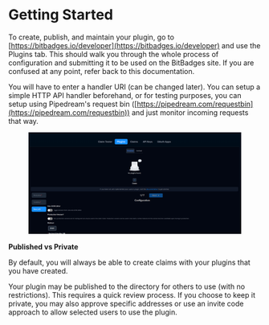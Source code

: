 # Getting Started

To create, publish, and maintain your plugin, go to [https://bitbadges.io/developer](https://bitbadges.io/developer) and use the Plugins tab. This should walk you through the whole process of configuration and submitting it to be used on the BitBadges site. If you are confused at any point, refer back to this documentation.

You will have to enter a handler URI (can be changed later). You can setup a simple HTTP API handler beforehand, or for testing purposes, you can setup using Pipedream's request bin ([https://pipedream.com/requestbin](https://pipedream.com/requestbin)) and just monitor incoming requests that way.

<figure><img src="../../../../../.gitbook/assets/image (2) (1) (1) (1) (1).png" alt=""><figcaption></figcaption></figure>

**Published vs Private**

By default, you will always be able to create claims with your plugins that you have created.&#x20;

Your plugin may be published to the directory for others to use (with no restrictions). This requires a quick review process. If you choose to keep it private, you may also approve specific addresses or use an invite code approach to allow selected users to use the plugin.
